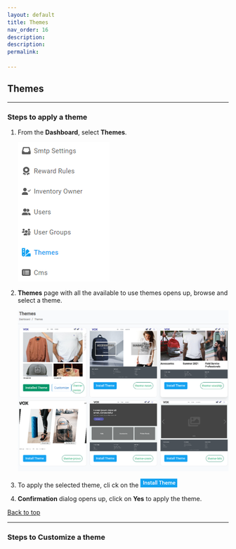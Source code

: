 ```yaml
---
layout: default
title: Themes
nav_order: 16
description: 
description: 
permalink: 

---
```


## Themes

---

### Steps to apply a theme

1. From the **Dashboard**, select **Themes**.

   ![theme_dashboard](../../images/themes/theme_dashboard.png)

2. **Themes** page with all the available to use themes opens up, browse and select a theme.

   ![theme_page](../../images/themes/theme_page.png)

3. To apply the selected theme, cli ck on the ![install_theme_button](../../images/buttons/installtheme.png)
4. **Confirmation** dialog opens up, click on **Yes** to apply the theme.

<a href="#top" id="back-to-top">Back to top</a>

---

### Steps to Customize a theme
